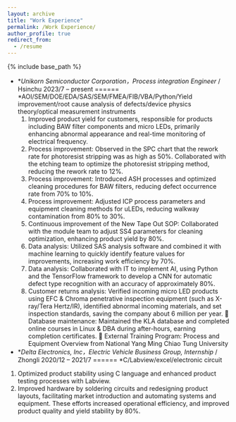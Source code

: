 ```yaml
---
layout: archive
title: "Work Experience"
permalink: /Work Experience/
author_profile: true
redirect_from:
  - /resume
---
```


{% include base_path %}
* **Unikorn Semiconductor Corporation，Process integration Engineer* / Hsinchu  2023/7 – present
======
*AOI/SEM/DOE/EDA/SAS/SEM/FMEA/FIB/VBA/Python/Yield improvement/root cause analysis of defects/device physics theory/optical measurement instruments
  1.	Improved product yield for customers, responsible for products including BAW filter components and micro LEDs, primarily enhancing abnormal appearance and real-time monitoring of electrical frequency. 
  2.	Process improvement: Observed in the SPC chart that the rework rate for photoresist stripping was as high as 50%. Collaborated with the etching team to optimize the photoresist stripping method, reducing the rework rate to 12%.
  3.	Process improvement: Introduced ASH processes and optimized cleaning procedures for BAW filters, reducing defect occurrence rate from 70% to 10%.
  4.	Process improvement: Adjusted ICP process parameters and equipment cleaning methods for uLEDs, reducing walkway contamination from 80% to 30%.
  5.	Continuous improvement of the New Tape Out SOP: Collaborated with the module team to adjust SS4 parameters for cleaning optimization, enhancing product yield by 80%.
  6.	Data analysis: Utilized SAS analysis software and combined it with machine learning to quickly identify feature values for improvements, increasing work efficiency by 70%.
  7.	Data analysis: Collaborated with IT to implement AI, using Python and the TensorFlow framework to develop a CNN for automatic defect type recognition with an accuracy of approximately 80%.
  8.	Customer returns analysis: Verified incoming micro LED products using EFC & Chroma penetrative inspection equipment (such as X-ray/Tera Hertz/IR), identified abnormal incoming materials, and set inspection standards, saving the company about 6 million per year.
	Database maintenance: Maintained the KLA database and completed online courses in Linux & DBA during after-hours, earning completion certificates.
	External Training Program: Process and Equipment Overview from National Yang Ming Chiao Tung University
* **Delta Electronics, Inc，Electric Vehicle Business Group, Internship* / Zhongli  2020/12 – 2021/7
======
*C/Labview/excel/electronic circuit
1. Optimized product stability using C language and enhanced product testing processes with Labview. 
2. Improved hardware by soldering circuits and redesigning product layouts, facilitating market introduction and automating systems and equipment. These efforts increased operational efficiency, and improved product quality and yield stability by 80%.
